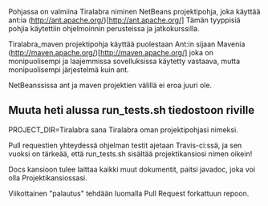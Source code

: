 Pohjassa on valmiina Tiralabra niminen NetBeans projektipohja, joka käyttää ant:ia (http://ant.apache.org/)[http://ant.apache.org/]
Tämän tyyppisiä pohjia käytettiin ohjelmoinnin perusteissa ja jatkokurssilla.

Tiralabra_maven projektipohja käyttää puolestaan Ant:in sijaan Mavenia (http://maven.apache.org/)[http://maven.apache.org/] joka on monipuolisempi ja laajemmissa sovelluksissa käytetty vastaava, mutta monipuolisempi järjestelmä kuin ant.

NetBeanssissa ant ja maven projektien välillä ei eroa juuri ole.


## Muuta heti alussa run_tests.sh tiedostoon riville 
PROJECT_DIR=Tiralabra
sana Tiralabra oman projektipohjasi nimeksi.

Pull requestien yhteydessä ohjelman testit ajetaan Travis-ci:ssä, ja sen vuoksi on tärkeää, että run_tests.sh sisältää projektikansiosi nimen oikein!

Docs kansioon tulee laittaa kaikki muut dokumentit, paitsi javadoc, joka voi olla Projektikansiossasi.

Viikottainen "palautus" tehdään luomalla Pull Request forkattuun repoon.

